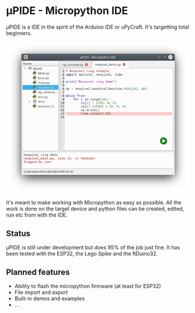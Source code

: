 # µPIDE - Micropython IDE

µPIDE is a IDE in the spirit of the Arduino IDE or uPyCraft.
It's targetting total beginners.

![upide](upide.png)

It's meant to make working with Micropython as easy as possible.
All the work is done on the target device and python files can
be created, edited, run etc from with the IDE.

## Status

µPIDE is still under development but does 95% of the job just fine.
It has been tested with the ESP32, the Lego Spike and the ftDuino32.

## Planned features

- Ability to flash the micropython firmware (at least for ESP32)
- File import and export
- Built-in demos and examples
- ...

